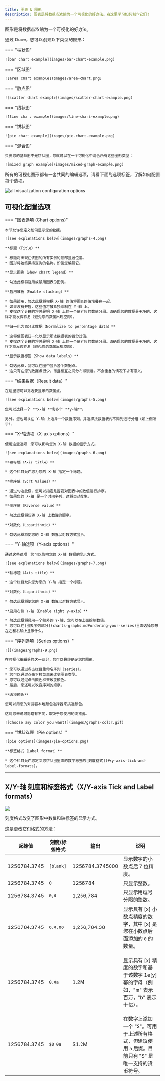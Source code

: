 ```yaml
---
title: 图表 & 图形
description: 图表是将数据点浓缩为一个可视化的好办法。在这里学习如何制作它们！
---
```


图形是将数据点浓缩为一个可视化的好办法。

通过 Dune，您可以创建以下类型的图形：

=== "柱状图"

    ![bar chart example](images/bar-chart-example.png)

=== "区域图"

    ![area chart example](images/area-chart.png)

=== "散点图"

    ![scatter chart example](images/scatter-chart-example.png)

=== "线状图"

    ![line chart example](images/line-chart-example.png)

=== "饼状图"

    ![pie chart example](images/pie-chart-example.png)

=== "混合图"

    只要您的基础图不是饼状图，您就可以在一个可视化中混合所有这些图形类型：

    ![mixed graph example](images/mixed-graph-example.png)

所有的可视化图形都有一套共同的编辑选项，请看下面的选项标签，了解如何配置每个选项。

![all visualization configuration options](images/all-visualization-configuration-options.png)

## 可视化配置选项

=== "图表选项 (Chart options)"

    本节允许您定义如何显示您的数据。

    ![see explanations below](images/graphs-4.png)

    **标题（Title）**

    * 标题将出现在该图的所有实例的顶部显著位置。
    * 图形将始终保持查询的名称，即使您编辑它。

    **显示图例（Show chart legend）**

    * 勾选此框将启用或禁用图表的图例。

    **启用堆叠（Enable stacking）**

    * 如果适用，勾选此框将根据 X-轴 的值将图表的值堆叠在一起。
    * 如果没有开启，这些值将被单独绘制在 Y-轴 上。
    * 支撑这个计算的将总是把 X-轴 上的一个值对应的数值分组。请确保您的数据是干净的，这样才能发挥作用（避免您的数据出现空隙）。

    **归一化为百分比数据（Normalize to percentage data）**

    * 这将使图表归一化以显示所选数据表的百分比值。
    * 支撑这个计算的将总是把 X-轴 上的一个值对应的数值分组。请确保您的数据是干净的，这样才能发挥作用（避免您的数据出现空隙）。

    **显示数据标签（Show data labels）**

    * 勾选此框，就可以在图中显示各个数据点。
    * 这只有在您的数据点很少，而且相互之间分布得很远，不会重叠的情况下才有意义。

=== "结果数据（Result data）"

    在这里您可以挑选要显示的数据点。

    ![see explanations below](images/graphs-5.png)

    您可以选择一个 **x-轴 **和多个 **y-轴**。

    另外，您也可以在 Y-轴 上选择一个数据序列，并选择按数据表的不同列进行分组（如上例所示）。

=== "X-轴选项（X-axis options）"

    使用这些选项，您可以影响您的 X-轴 数据的显示方式。

    ![see explanations below](images/graphs-6.png)

    **轴标题（Axis title）**

    * 这个栏目允许您为您的 X-轴 指定一个标题。

    **排序值（Sort Values）**

    * 通过勾选此框，您可以指定是否要对图表中的数值进行排序。
    * 如果您的 X-轴 是一个时间序列，这将自动发生。

    **倒序值（Reverse value）**

    * 勾选此框将反转 X-轴 上数值的顺序。

    **对数化（Logarithmic）**

    * 勾选此框将使您的 X-轴 数值以对数方式显示。

=== "Y-轴选项（Y-axis options）"

    通过这些选项，您可以影响您的 X-轴 数据的显示方式。

    ![see explanations below](images/graphs-7.png)

    **轴标题（Axis title）**

    * 这个栏目允许您为您的 Y-轴 指定一个标题。

    **对数化（Logarithmic）**

    * 勾选此框将使您的 X-轴 数值以对数方式显示。

    **启用右侧 Y-轴（Enable right y-axis）**

    * 勾选此框将启用一个额外的 Y-轴，您可以在上面绘制数值。
    * 您可以在[图表序列部分](charts-graphs.md#ordering-your-series)里面选择您想在左和右轴上显示什么。

=== "序列选项（Series options）"

    ![](images/graphs-9.png)

    在可视化编辑器的这一部分，您可以最终确定您的图形。

    * 您可以通过点击栏目重命名序列（series）。
    * 您可以通过点击下拉菜单来改变图表类型。
    * 您可以通过点击颜色框来改变颜色。
    * 最后，您还可以改变序列的顺序。

    **选择颜色**

    您可以用您的浏览器本地颜色选择器来挑选颜色。

    这对您来说可能略有不同，取决于您使用的浏览器。

    ![Choose any color you want!](images/graphs-color.gif)

=== "饼状选项（Pie options）"
    
    ![pie options](images/pie-options.png)
    
    **标签格式（Label format）**

    * 这个栏目允许您定义您饼状图里面的数字标签的[刻度格式](#xy-axis-tick-and-label-formats)。

***

## X/Y-轴 刻度和标签格式（X/Y-axis Tick and Label formats）

![](images/graphs-8.png)

刻度格式改变了图形中数值和轴标签的显示方式。

这是更改它们格式的方法：

| 起始值       | 刻度/标签格式 | 输出          | 说明                                                                                                                                           |
| ------------ | ----------- | --------------- | ----------------------------------------------------------------------------------------------------------------------------------------------------- |
| 1256784.3745 | `[blank]`  | 1256784.3745000 | 显示数字的小数点后 7 位精度。                                                                                                               |
| 1256784.3745 | `0`           | 1256784         | 只显示整数。                                                                                                                            |
| 1256784.3745 | `0,0`         | 1,256,784       | 只显示用逗号分隔的整数。                                                                                                   |
| 1256784.3745 | `0,0.00`      | 1,256,784.38    | 显示具有 [x] 小数点精度的数字，其中 [x] 是您在小数点后面添加的 `0` 的数量。                                                                |
| 1256784.3745 | `0.0a`     | 1.2M            | <p>显示具有 [x] 精度的数字和基于该数字 1e[y] 幂的字母（例如，"m" 表示百万，"b" 表示十亿）。  |
| 1256784.3745 | `$0.0a`    | $1.2M           | 在数字上添加一个 "\$"。可用于上述所有格式，但建议使用 `a` 后缀。目前只有 "\$" 是唯一支持的货币符号。                                                                                                           |